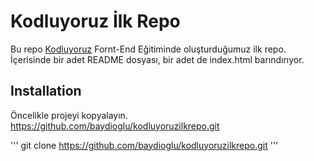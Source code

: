 
# Kodluyoruz İlk Repo
Bu repo [Kodluyoruz](https://kodluyoruz.org) Fornt-End Eğitiminde oluşturduğumuz ilk repo. İçerisinde bir adet README dosyası, bir adet de index.html barındırıyor. 

## Installation
Öncelikle projeyi kopyalayın. https://github.com/baydioglu/kodluyoruzilkrepo.git

'''
git clone https://github.com/baydioglu/kodluyoruzilkrepo.git
'''